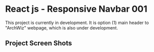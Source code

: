 # React js - Responsive Navbar 001

This project is currently in development. It is option (1) main header to "ArchWiz" webpage, which is also under development.

## Project Screen Shots
